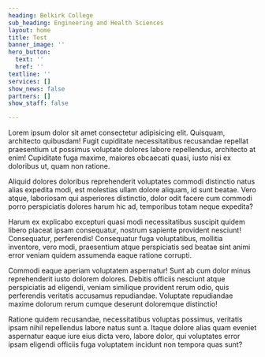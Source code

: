 ```yaml
---
heading: Belkirk College
sub_heading: Engineering and Health Sciences
layout: home
title: Test
banner_image: ''
hero_button:
  text: ''
  href: ''
textline: ''
services: []
show_news: false
partners: []
show_staff: false

---
```

Lorem ipsum dolor sit amet consectetur adipisicing elit. Quisquam, architecto quibusdam! Fugit cupiditate necessitatibus recusandae repellat praesentium ut possimus voluptate dolores labore repellendus, architecto at enim! Cupiditate fuga maxime, maiores obcaecati quasi, iusto nisi ex doloribus ut, quam non ratione.

Aliquid dolores doloribus reprehenderit voluptates commodi distinctio natus alias expedita modi, est molestias ullam dolore aliquam, id sunt beatae. Vero atque, laboriosam qui asperiores distinctio, dolor odit facere cum commodi porro perspiciatis dolores harum hic ad, temporibus totam neque expedita?

Harum ex explicabo excepturi quasi modi necessitatibus suscipit quidem libero placeat ipsam consequatur, nostrum sapiente provident nesciunt! Consequatur, perferendis! Consequatur fuga voluptatibus, mollitia inventore, vero modi, praesentium atque perspiciatis sed beatae sint animi error veniam quidem assumenda eaque ratione corrupti.

Commodi eaque aperiam voluptatem aspernatur! Sunt ab cum dolor minus reprehenderit iusto dolorem dolores. Debitis officiis nesciunt atque perspiciatis ad eligendi, veniam similique provident rerum odio, quis perferendis veritatis accusamus repudiandae. Voluptate repudiandae maxime dolorum rerum cumque deserunt doloremque distinctio!

Ratione quidem recusandae, necessitatibus voluptas possimus, veritatis ipsam nihil repellendus labore natus sunt a. Itaque dolore alias quam eveniet aspernatur eaque iure eius dicta vero, labore dolor, qui voluptates error ipsam eligendi officiis fuga voluptatem incidunt non tempora quas sunt?